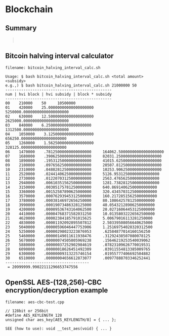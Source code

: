 Blockchain
===============


Summary
----------
> <br>



Bitcoin halving interval calculator
----------
>

    filename: bitcoin_halving_interval_calc.sh

    Usage: $ bash bitcoin_halving_interval_calc.sh <total amount> <subsidy>
    e.g.,) $ bash bitcoin_halving_interval_calc.sh 21000000 50
    -----------------------------------------------
    num | hvi block | hvi subsidy | block * subsidy
    -----------------------------------------------
    00    210000    50     10500000
    01    420000    25.00000000000000000000     5250000.00000000000000000000
    02    630000    12.50000000000000000000     2625000.00000000000000000000
    03    840000    6.25000000000000000000     1312500.00000000000000000000
    04    1050000    3.12500000000000000000     656250.00000000000000000000
    05    1260000    1.56250000000000000000     328125.00000000000000000000
    06    1470000    .78125000000000000000     164062.50000000000000000000
    07    1680000    .39062500000000000000     82031.25000000000000000000
    08    1890000    .19531250000000000000     41015.62500000000000000000
    09    2100000    .09765625000000000000     20507.81250000000000000000
    10    2310000    .04882812500000000000     10253.90625000000000000000
    11    2520000    .02441406250000000000     5126.95312500000000000000
    12    2730000    .01220703125000000000     2563.47656250000000000000
    13    2940000    .00610351562500000000     1281.73828125000000000000
    14    3150000    .00305175781250000000     640.86914062500000000000
    15    3360000    .00152587890625000000     320.43457031250000000000
    16    3570000    .00076293945312500000     160.21728515625000000000
    17    3780000    .00038146972656250000     80.10864257812500000000
    18    3990000    .00019073486328125000     40.05432128906250000000
    19    4200000    .00009536743164062500     20.02716064453125000000
    20    4410000    .00004768371582031250     10.01358032226562500000
    21    4620000    .00002384185791015625     5.00679016113281250000
    22    4830000    .00001192092895507812     2.50339508056640625000
    23    5040000    .00000596046447753906     1.25169754028320312500
    24    5250000    .00000298023223876953     .62584877014160156250
    25    5460000    .00000149011611938476     .31292438507080078125
    26    5670000    .00000074505805969238     .15646219253540039062
    27    5880000    .00000037252902984619     .07823109626770019531
    28    6090000    .00000018626451492309     .03911554813385009765
    29    6300000    .00000009313225746154     .01955777406692504882
    30    6510000    .00000004656612873077     .00977888703346252441
    -------------------------------------
     = 20999999.99022111296653747556



OpenSSL AES-(128,256)-CBC encryption/decryption example
----------
>

    filename: aes-cbc-test.cpp

    // 128bit or 256bit
    #define AES_KEYLENGTH 128
    unsigned char aes_key[AES_KEYLENGTH/8] = { ... };

    SEE (how to use): void __test_aes(void) { ... }

